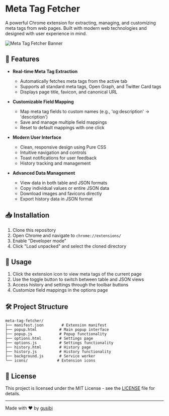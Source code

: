 # Meta Tag Fetcher

A powerful Chrome extension for extracting, managing, and customizing meta tags from web pages. Built with modern web technologies and designed with user experience in mind.

![Meta Tag Fetcher Banner](assets/banner.png)

## 🌟 Features

- **Real-time Meta Tag Extraction**
  - Automatically fetches meta tags from the active tab
  - Supports all standard meta tags, Open Graph, and Twitter Card tags
  - Displays page title, favicon, and canonical URL

- **Customizable Field Mapping**
  - Map meta tag fields to custom names (e.g., 'og:description' → 'description')
  - Save and manage multiple field mappings
  - Reset to default mappings with one click

- **Modern User Interface**
  - Clean, responsive design using Pure CSS
  - Intuitive navigation and controls
  - Toast notifications for user feedback
  - History tracking and management

- **Advanced Data Management**
  - View data in both table and JSON formats
  - Copy individual values or entire JSON data
  - Download images and favicons directly
  - Export history data in JSON format

## 📥 Installation

1. Clone this repository
2. Open Chrome and navigate to `chrome://extensions/`
3. Enable "Developer mode"
4. Click "Load unpacked" and select the cloned directory

## 🚀 Usage

1. Click the extension icon to view meta tags of the current page
2. Use the toggle button to switch between table and JSON views
3. Access history and settings through the toolbar buttons
4. Customize field mappings in the options page

## 🛠️ Project Structure
```
meta-tag-fetcher/
├── manifest.json        # Extension manifest
├── popup.html          # Main popup interface
├── popup.js            # Popup functionality
├── options.html        # Settings page
├── options.js          # Settings functionality
├── history.html        # History page
├── history.js          # History functionality
├── background.js       # Service worker
└── icons/             # Extension icons
```

## 📄 License

This project is licensed under the MIT License - see the [LICENSE](LICENSE) file for details.

---

Made with ❤️ by [gusibi](https://github.com/gusibi)
